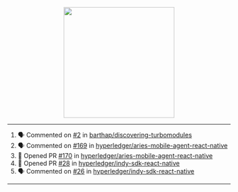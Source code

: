 <p align="center">
<img src="https://user-images.githubusercontent.com/61358536/126118557-75ac74a7-4655-4289-9a8d-e536322b7423.png" height="250" width="250"/>
</p>

---

<!--START_SECTION:activity-->
1. 🗣 Commented on [#2](https://github.com/barthap/discovering-turbomodules/issues/2) in [barthap/discovering-turbomodules](https://github.com/barthap/discovering-turbomodules)
2. 🗣 Commented on [#169](https://github.com/hyperledger/aries-mobile-agent-react-native/issues/169) in [hyperledger/aries-mobile-agent-react-native](https://github.com/hyperledger/aries-mobile-agent-react-native)
3. 💪 Opened PR [#170](https://github.com/hyperledger/aries-mobile-agent-react-native/pull/170) in [hyperledger/aries-mobile-agent-react-native](https://github.com/hyperledger/aries-mobile-agent-react-native)
4. 💪 Opened PR [#28](https://github.com/hyperledger/indy-sdk-react-native/pull/28) in [hyperledger/indy-sdk-react-native](https://github.com/hyperledger/indy-sdk-react-native)
5. 🗣 Commented on [#26](https://github.com/hyperledger/indy-sdk-react-native/issues/26) in [hyperledger/indy-sdk-react-native](https://github.com/hyperledger/indy-sdk-react-native)
<!--END_SECTION:activity-->

---
